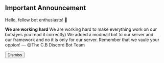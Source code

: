 <h2>Important Announcement</h2>
<h>Hello, fellow bot enthusiasts! 🤖</h>
<p>
<b>We are working hard</b>
We are working hard to make everything work on our bots(yes you read it correctly) We added a modmail bot to our server and our framework and no it is only for our server. Remember that we vaule your oppion!
— 😊The C.B Discord Bot Team</p>
<button id="dismiss-btn">Dismiss</button>
<script>
    var endDateString = "2024-06-20"; // Set your end date
</script>
<script src="/js/announcement.js"></script>